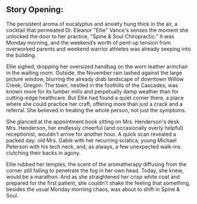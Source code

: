## Story Opening:

The persistent aroma of eucalyptus and anxiety hung thick in the air, a cocktail that permeated Dr. Eleanor "Ellie" Vance's senses the moment she unlocked the door to her practice, "Spine & Soul Chiropractic." It was Monday morning, and the weekend’s worth of pent-up tension from overworked parents and weekend warrior athletes was already seeping into the building.

Ellie sighed, dropping her oversized handbag on the worn leather armchair in the waiting room. Outside, the November rain lashed against the large picture window, blurring the already drab landscape of downtown Willow Creek, Oregon. The town, nestled in the foothills of the Cascades, was known more for its lumber mills and perpetually damp weather than for cutting-edge healthcare. But Ellie had found a quiet corner there, a place where she could practice her craft, offering more than just a crack and a referral. She believed in treating the whole person, not just the symptoms.

She glanced at the appointment book sitting on Mrs. Henderson's desk. Mrs. Henderson, her endlessly cheerful (and occasionally overly helpful) receptionist, wouldn't arrive for another hour. A quick scan revealed a packed day: old Mrs. Gable with her recurring sciatica, young Michael Peterson with his tech neck, and, as always, a few unexpected walk-ins clutching their backs in agony.

Ellie rubbed her temples, the scent of the aromatherapy diffusing from the corner still failing to penetrate the fog in her own head. Today, she knew, would be a marathon. And as she straightened her crisp white coat and prepared for the first patient, she couldn't shake the feeling that something, besides the usual Monday morning chaos, was about to shift in Spine & Soul.
